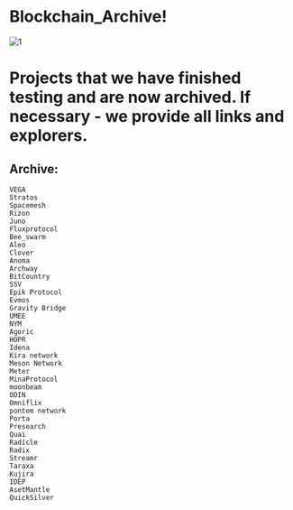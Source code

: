 # Blockchain_Archive!
![1](https://user-images.githubusercontent.com/44331529/171232940-9d4f4eac-12fa-4337-b083-6fab599ddd6e.png)

# Projects that we have finished testing and are now archived. If necessary - we provide all links and explorers.

## Archive:
    VEGA
    Stratos
    Spacemesh
    Rizon
    Juno
    Fluxprotocol
    Bee_swarm
    Aleo
    Clover
    Anoma
    Archway
    BitCountry
    SSV
    Epik Protocol
    Evmos
    Gravity Bridge
    UMEE
    NYM
    Agoric
    HOPR
    Idena
    Kira network
    Meson Network
    Meter
    MinaProtocol
    moonbeam
    ODIN
    Omniflix
    pontem network
    Porta
    Presearch
    Quai
    Radicle
    Radix
    Streamr
    Taraxa
    Kujira
    IDEP
    AsetMantle
    QuickSilver
